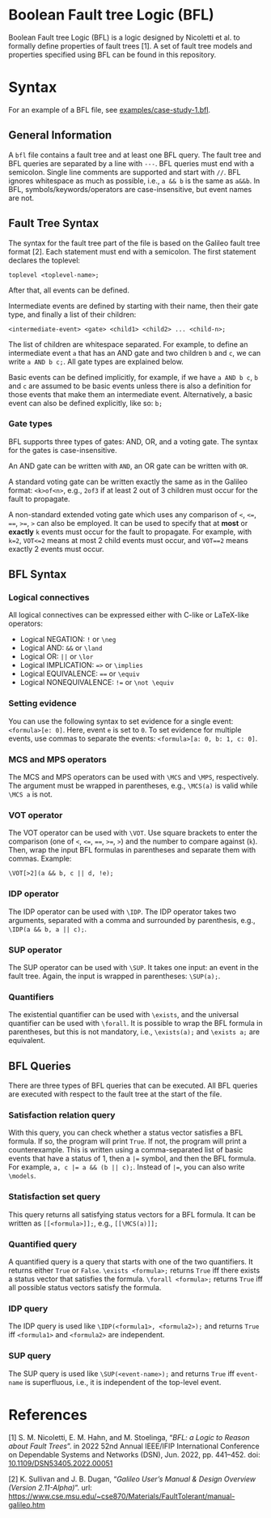 Boolean Fault tree Logic (BFL)
==================
Boolean Fault tree Logic (BFL) is a logic designed by Nicoletti et al. to
formally define properties of fault trees [1]. A set of fault tree models and properties specified using BFL can be found in this repository.

# Syntax

For an example of a BFL file, see [examples/case-study-1.bfl](examples/case-study-1.bfl).

## General Information

A `bfl` file contains a fault tree and at least one BFL query.
The fault tree and BFL queries are separated by a line with `---`.
BFL queries must end with a semicolon.
Single line comments are supported and start with `//`.
BFL ignores whitespace as much as possible, i.e., `a && b` is the same as
`a&&b`.
In BFL, symbols/keywords/operators are case-insensitive, but event names are
not.

## Fault Tree Syntax

The syntax for the fault tree part of the file is based on the Galileo fault
tree format [2].
Each statement must end with a semicolon.
The first statement declares the toplevel:
```
toplevel <toplevel-name>;
```
After that, all events can be defined.

Intermediate events are defined by starting with their name, then their gate type,
and finally a list of their children:
```
<intermediate-event> <gate> <child1> <child2> ... <child-n>;
```
The list of children are whitespace separated.
For example, to define an intermediate event `a` that has an AND gate and
two children `b` and `c`, we can write `a AND b c;`.
All gate types are explained below.

Basic events can be defined implicitly, for example, if we have `a AND b c`,
`b` and `c` are assumed to be basic events unless there is also a definition
for those events that make them an intermediate event.
Alternatively, a basic event can also be defined explicitly, like so: `b;`

### Gate types

BFL supports three types of gates: AND, OR, and a voting gate.
The syntax for the gates is case-insensitive.

An AND gate can be written with `AND`, an OR gate can be written with `OR`.

A standard voting gate can be written exactly the same as in the Galileo
format: `<k>of<n>`, e.g., `2of3` if at least 2 out of 3 children must occur
for the fault to propagate.

A non-standard extended voting gate which uses any comparison of
`<`, `<=`, `==`, `>=`, `>` can also be employed. It can be used to specify that at **most** or
**exactly** `k` events must occur for the fault to propagate.
For example, with `k=2`, `VOT<=2` means at most 2 child events must occur, and
`VOT==2` means exactly 2 events must occur.

## BFL Syntax

### Logical connectives

All logical connectives can be expressed either with C-like or LaTeX-like
operators:

- Logical NEGATION: `!` or `\neg`
- Logical AND: `&&` or `\land`
- Logical OR: `||` or `\lor`
- Logical IMPLICATION: `=>` or `\implies`
- Logical EQUIVALENCE: `==` or `\equiv`
- Logical NONEQUIVALENCE: `!=` or `\not \equiv`

### Setting evidence

You can use the following syntax to set evidence for a single
event: `<formula>[e: 0]`.
Here, event `e` is set to `0`.
To set evidence for multiple events, use commas to separate the
events: `<formula>[a: 0, b: 1, c: 0]`.

### MCS and MPS operators

The MCS and MPS operators can be used with `\MCS` and `\MPS`, respectively.
The argument must be wrapped in parentheses, e.g., `\MCS(a)` is valid
while `\MCS a` is not.

### VOT operator

The VOT operator can be used with `\VOT`.
Use square brackets to enter the comparison (one of `<`, `<=`, `==`, `>=`, `>`)
and the number to compare against (`k`).
Then, wrap the input BFL formulas in parentheses and separate them with commas.
Example:

```
\VOT[>2](a && b, c || d, !e);
```

### IDP operator

The IDP operator can be used with `\IDP`.
The IDP operator takes two arguments, separated with a comma and surrounded by
parenthesis, e.g., `\IDP(a && b, a || c);`.

### SUP operator

The SUP operator can be used with `\SUP`.
It takes one input: an event in the fault tree.
Again, the input is wrapped in parentheses: `\SUP(a);`.

### Quantifiers

The existential quantifier can be used with `\exists`, and the universal
quantifier can be used with `\forall`.
It is possible to wrap the BFL formula in parentheses, but this is not
mandatory, i.e., `\exists(a);` and `\exists a;` are equivalent.

## BFL Queries

There are three types of BFL queries that can be executed.
All BFL queries are executed with respect to the fault tree at the start of
the file.

### Satisfaction relation query

With this query, you can check whether a status vector satisfies a BFL formula.
If so, the program will print `True`.
If not, the program will print a counterexample.
This is written using a comma-separated list of basic events that have a
status of 1, then a `|=` symbol, and then the BFL formula.
For example, `a, c |= a && (b || c);`.
Instead of `|=`, you can also write `\models`.

### Statisfaction set query

This query returns all satisfying status vectors for a BFL formula.
It can be written as `[[<formula>]];`, e.g., `[[\MCS(a)]];`

### Quantified query

A quantified query is a query that starts with one of the two quantifiers.
It returns either `True` or `False`.
`\exists <formula>;` returns `True` iff there exists a status vector that 
satisfies the formula.
`\forall <formula>;` returns `True` iff all possible status vectors satisfy 
the formula.

### IDP query

The IDP query is used like `\IDP(<formula1>, <formula2>);` and returns `True` 
iff `<formula1>` and `<formula2>` are independent.

### SUP query

The SUP query is used like `\SUP(<event-name>);` and returns `True` iff 
`event-name` is superfluous, i.e., it is independent of the top-level event.

# References

[1] S. M. Nicoletti, E. M. Hahn, and M. Stoelinga, “*BFL: a Logic to Reason about Fault Trees*”.
in 2022 52nd Annual IEEE/IFIP International Conference on Dependable Systems and Networks (DSN), Jun. 2022, pp. 441–452.
doi: [10.1109/DSN53405.2022.00051](https://doi.org/10.1109/DSN53405.2022.00051)

[2] K. Sullivan and J. B. Dugan, “*Galileo User’s Manual & Design Overview (Version 2.11-Alpha)*”.
url: https://www.cse.msu.edu/~cse870/Materials/FaultTolerant/manual-galileo.htm
